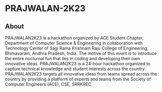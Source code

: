 # PRAJWALAN-2K23
## About
PRAJWALAN2K23 is a hackathon organized by ACE Student Chapter, Department of Computer Science & Engineering in collaboration with Technology Center of Sagi Rama Krishnam Raju College of Engineering, Bhimavaram, Andhra Pradesh, India.
The motive of this event is to introduce the entire nocturnal fun that lies in coding and developing their own innovative ideas. PRAJWALAN2K23 is a 24-hour hackathon organized to capture technical knowledge and student interests across the country.
PRAJWALAN2K23 targets all innovative ideas from teams spread across the country by providing a platform of experts and teams from the Society of Computer Engineers (ACE), CSE, SRRKREC.
